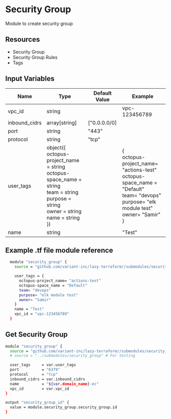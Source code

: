 # Security Group

Module to create security group

## Resources

- Security Group
- Security Group Rules
- Tags

<!-- markdownlint-disable MD013 -->
## Input Variables

| Name          | Type                                                                                                                                                                                                                                                          | Default Value | Example                                                                                                                                                                                                                            |
| ------------- | ------------------------------------------------------------------------------------------------------------------------------------------------------------------------------------------------------------------------------------------------------------- | ------------- | ---------------------------------------------------------------------------------------------------------------------------------------------------------------------------------------------------------------------------------- |
| vpc_id        | string                                                                                                                                                                                                                                                        |               | vpc-123456789                                                                                                                                                                                                                      |
| inbound_cidrs | array[string]                                                                                                                                                                                                                                                 | ["0.0.0.0/0]  |                                                                                                                                                                                                                                    |
| port          | string                                                                                                                                                                                                                                                        | "443"         |                                                                                                                                                                                                                                    |
| protocol      | string                                                                                                                                                                                                                                                        | "tcp"         |                                                                                                                                                                                                                                    |
| user_tags     | object({ <br />    octopus-project_name = string<br />    octopus-space_name   = string<br />    team                 = string<br />    purpose              = string<br />    owner                = string<br />    name                 = string<br />  }) |               | {<br />            octopus-project_name= "actions-test"<br />            octopus-space_name = "Default"<br />            team= "devops"<br />            purpose= "elk module test"<br />            owner= "Samir"<br />        } |  | {<br />            octopus-project_name= "actions-test"<br />            octopus-space_name = "Default"<br />            team= "devops"<br />            purpose= "elk module test"<br />            owner= "Samir"<br />        } |
| name          | string                                                                                                                                                                                                                                                        |               | "Test"                                                                                                                                                                                                                             |
<!-- markdownlint-enable MD013 -->

## Example .tf file module reference

```bash
  module "security_group" {
    source = "github.com/variant-inc/lazy-terraform//submodules/security_group?ref=v1"

    user_tags = {
      octopus-project_name= "actions-test"
      octopus-space_name = "Default"
      team= "devops"
      purpose= "elk module test"
      owner= "Samir"
    }
    name = "Test"
    vpc_id = "vpc-123456789"
  }
```

## Get Security Group

```bash
module "security_group" {
  source = "github.com/variant-inc/lazy-terraform//submodules/security_group?ref=v1"
  # source = "../submodules/security_group" # For testing

  user_tags     = var.user_tags
  port          = "6379"
  protocol      = "tcp"
  inbound_cidrs = var.inbound_cidrs
  name          = "${var.domain_name}-ec"
  vpc_id        = var.vpc_id
}

output "security_group_id" {
  value = module.security_group.security_group.id
}
```

